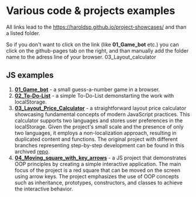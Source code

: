 # Various code & projects examples

All links lead to the https://haroldsp.github.io/project-showcases/ and than a listed folder.

So if you don't want to click on the link (like **01_Game_bot** etc.) you can click on the github-pages tab on the right, and than manually add the folder name to the adress line of your browser. 03_Layout_calculator

## JS examples

1. [**01_Game_bot**](https://haroldsp.github.io/project-showcases/01_Game_bot/) - a small guess-a-number game in a browser.
2. [**02_To-Do-List**](https://haroldsp.github.io/project-showcases/02_To-Do-List/) - a simple To-Do-List demonstarting the work with localStorage.
3. [**03_Layout_Price_Calculator**](https://haroldsp.github.io/project-showcases/03_Layout_Price_Calculator/) - a straightforward layout price calculator showcasing fundamental concepts of modern JavaScript practices. This calculator supports two languages and stores user preferences in the localStorage. Given the project's small scale and the presence of only two languages, it employs a non-localization approach, resulting in duplicated content and functions. The original project with different branches representing step-by-step development can be found in this archived [repo](https://github.com/HaroldSP/JS_course).
4. [**04_Moving_square_with_key_arrows**](https://haroldsp.github.io/project-showcases/04_Moving_square_with_key_arrows) - a JS project that demonstrates OOP principles by creating a simple interactive application. The main focus of the project is a red square that can be moved on the screen using arrow keys. The project emphasizes the use of OOP concepts such as inheritance, prototypes, constructors, and classes to achieve the interactive behavior.
